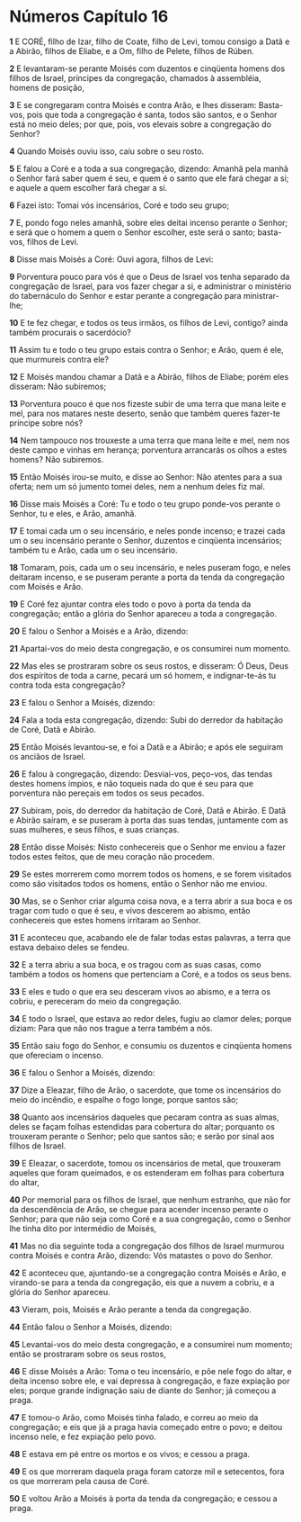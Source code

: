 # Números Capítulo 16

**1** 	E CORÉ, filho de Izar, filho de Coate, filho de Levi, tomou consigo a Datã e a Abirão, filhos de Eliabe, e a Om, filho de Pelete, filhos de Rúben.

**2** 	E levantaram-se perante Moisés com duzentos e cinqüenta homens dos filhos de Israel, príncipes da congregação, chamados à assembléia, homens de posição,

**3** 	E se congregaram contra Moisés e contra Arão, e lhes disseram: Basta-vos, pois que toda a congregação é santa, todos são santos, e o Senhor está no meio deles; por que, pois, vos elevais sobre a congregação do Senhor?

**4** 	Quando Moisés ouviu isso, caiu sobre o seu rosto.

**5** 	E falou a Coré e a toda a sua congregação, dizendo: Amanhã pela manhã o Senhor fará saber quem é seu, e quem é o santo que ele fará chegar a si; e aquele a quem escolher fará chegar a si.

**6** 	Fazei isto: Tomai vós incensários, Coré e todo seu grupo;

**7** 	E, pondo fogo neles amanhã, sobre eles deitai incenso perante o Senhor; e será que o homem a quem o Senhor escolher, este será o santo; basta-vos, filhos de Levi.

**8** 	Disse mais Moisés a Coré: Ouvi agora, filhos de Levi:

**9** 	Porventura pouco para vós é que o Deus de Israel vos tenha separado da congregação de Israel, para vos fazer chegar a si, e administrar o ministério do tabernáculo do Senhor e estar perante a congregação para ministrar-lhe;

**10** 	E te fez chegar, e todos os teus irmãos, os filhos de Levi, contigo? ainda também procurais o sacerdócio?

**11** 	Assim tu e todo o teu grupo estais contra o Senhor; e Arão, quem é ele, que murmureis contra ele?

**12** 	E Moisés mandou chamar a Datã e a Abirão, filhos de Eliabe; porém eles disseram: Não subiremos;

**13** 	Porventura pouco é que nos fizeste subir de uma terra que mana leite e mel, para nos matares neste deserto, senão que também queres fazer-te príncipe sobre nós?

**14** 	Nem tampouco nos trouxeste a uma terra que mana leite e mel, nem nos deste campo e vinhas em herança; porventura arrancarás os olhos a estes homens? Não subiremos.

**15** 	Então Moisés irou-se muito, e disse ao Senhor: Não atentes para a sua oferta; nem um só jumento tomei deles, nem a nenhum deles fiz mal.

**16** 	Disse mais Moisés a Coré: Tu e todo o teu grupo ponde-vos perante o Senhor, tu e eles, e Arão, amanhã.

**17** 	E tomai cada um o seu incensário, e neles ponde incenso; e trazei cada um o seu incensário perante o Senhor, duzentos e cinqüenta incensários; também tu e Arão, cada um o seu incensário.

**18** 	Tomaram, pois, cada um o seu incensário, e neles puseram fogo, e neles deitaram incenso, e se puseram perante a porta da tenda da congregação com Moisés e Arão.

**19** 	E Coré fez ajuntar contra eles todo o povo à porta da tenda da congregação; então a glória do Senhor apareceu a toda a congregação.

**20** 	E falou o Senhor a Moisés e a Arão, dizendo:

**21** 	Apartai-vos do meio desta congregação, e os consumirei num momento.

**22** 	Mas eles se prostraram sobre os seus rostos, e disseram: Ó Deus, Deus dos espíritos de toda a carne, pecará um só homem, e indignar-te-ás tu contra toda esta congregação?

**23** 	E falou o Senhor a Moisés, dizendo:

**24** 	Fala a toda esta congregação, dizendo: Subi do derredor da habitação de Coré, Datã e Abirão.

**25** 	Então Moisés levantou-se, e foi a Datã e a Abirão; e após ele seguiram os anciãos de Israel.

**26** 	E falou à congregação, dizendo: Desviai-vos, peço-vos, das tendas destes homens ímpios, e não toqueis nada do que é seu para que porventura não pereçais em todos os seus pecados.

**27** 	Subiram, pois, do derredor da habitação de Coré, Datã e Abirão. E Datã e Abirão saíram, e se puseram à porta das suas tendas, juntamente com as suas mulheres, e seus filhos, e suas crianças.

**28** 	Então disse Moisés: Nisto conhecereis que o Senhor me enviou a fazer todos estes feitos, que de meu coração não procedem.

**29** 	Se estes morrerem como morrem todos os homens, e se forem visitados como são visitados todos os homens, então o Senhor não me enviou.

**30** 	Mas, se o Senhor criar alguma coisa nova, e a terra abrir a sua boca e os tragar com tudo o que é seu, e vivos descerem ao abismo, então conhecereis que estes homens irritaram ao Senhor.

**31** 	E aconteceu que, acabando ele de falar todas estas palavras, a terra que estava debaixo deles se fendeu.

**32** 	E a terra abriu a sua boca, e os tragou com as suas casas, como também a todos os homens que pertenciam a Coré, e a todos os seus bens.

**33** 	E eles e tudo o que era seu desceram vivos ao abismo, e a terra os cobriu, e pereceram do meio da congregação.

**34** 	E todo o Israel, que estava ao redor deles, fugiu ao clamor deles; porque diziam: Para que não nos trague a terra também a nós.

**35** 	Então saiu fogo do Senhor, e consumiu os duzentos e cinqüenta homens que ofereciam o incenso.

**36** 	E falou o Senhor a Moisés, dizendo:

**37** 	Dize a Eleazar, filho de Arão, o sacerdote, que tome os incensários do meio do incêndio, e espalhe o fogo longe, porque santos são;

**38** 	Quanto aos incensários daqueles que pecaram contra as suas almas, deles se façam folhas estendidas para cobertura do altar; porquanto os trouxeram perante o Senhor; pelo que santos são; e serão por sinal aos filhos de Israel.

**39** 	E Eleazar, o sacerdote, tomou os incensários de metal, que trouxeram aqueles que foram queimados, e os estenderam em folhas para cobertura do altar,

**40** 	Por memorial para os filhos de Israel, que nenhum estranho, que não for da descendência de Arão, se chegue para acender incenso perante o Senhor; para que não seja como Coré e a sua congregação, como o Senhor lhe tinha dito por intermédio de Moisés,

**41** 	Mas no dia seguinte toda a congregação dos filhos de Israel murmurou contra Moisés e contra Arão, dizendo: Vós matastes o povo do Senhor.

**42** 	E aconteceu que, ajuntando-se a congregação contra Moisés e Arão, e virando-se para a tenda da congregação, eis que a nuvem a cobriu, e a glória do Senhor apareceu.

**43** 	Vieram, pois, Moisés e Arão perante a tenda da congregação.

**44** 	Então falou o Senhor a Moisés, dizendo:

**45** 	Levantai-vos do meio desta congregação, e a consumirei num momento; então se prostraram sobre os seus rostos,

**46** 	E disse Moisés a Arão: Toma o teu incensário, e põe nele fogo do altar, e deita incenso sobre ele, e vai depressa à congregação, e faze expiação por eles; porque grande indignação saiu de diante do Senhor; já começou a praga.

**47** 	E tomou-o Arão, como Moisés tinha falado, e correu ao meio da congregação; e eis que já a praga havia começado entre o povo; e deitou incenso nele, e fez expiação pelo povo.

**48** 	E estava em pé entre os mortos e os vivos; e cessou a praga.

**49** 	E os que morreram daquela praga foram catorze mil e setecentos, fora os que morreram pela causa de Coré.

**50** 	E voltou Arão a Moisés à porta da tenda da congregação; e cessou a praga.

